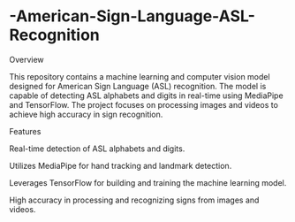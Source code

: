 # -American-Sign-Language-ASL-Recognition

Overview

This repository contains a machine learning and computer vision model designed for American Sign Language (ASL) recognition. The model is capable of detecting ASL alphabets and digits in real-time using MediaPipe and TensorFlow. The project focuses on processing images and videos to achieve high accuracy in sign recognition.

Features

Real-time detection of ASL alphabets and digits.

Utilizes MediaPipe for hand tracking and landmark detection.

Leverages TensorFlow for building and training the machine learning model.

High accuracy in processing and recognizing signs from images and videos.

